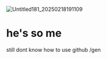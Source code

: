 ![Untitled181_20250218191109](https://github.com/user-attachments/assets/2c1810b5-4635-4d26-a7fb-f6f64de1e545)

# he's so me
still dont know how to use github /gen

